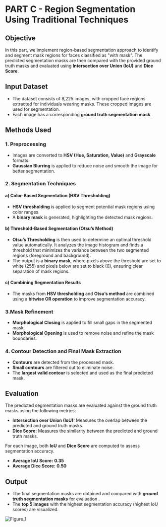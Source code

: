 # PART C - Region Segmentation Using Traditional Techniques

## Objective
In this part, we implement region-based segmentation approach to identify and segment mask regions for faces classified as "with mask". The predicted segmentation masks are then compared with the provided ground truth masks and evaluated using **Intersection over Union (IoU)** and **Dice Score**.

## Input Dataset
- The dataset consists of 8,225 images, with cropped face regions extracted for individuals wearing masks. These cropped images are used for segmentation.
- Each image has a corresponding **ground truth segmentation mask**.

## Methods Used

### 1. Preprocessing
- Images are converted to **HSV (Hue, Saturation, Value)** and **Grayscale** formats.
- **Gaussian Blurring** is applied to reduce noise and smooth the image for better segmentation.

### 2. Segmentation Techniques
#### a) Color-Based Segmentation (HSV Thresholding)
- **HSV thresholding** is applied to segment potential mask regions using  color ranges.
- A **binary mask** is generated, highlighting the detected mask regions.

#### b) Threshold-Based Segmentation (Otsu’s Method)
- **Otsu’s Thresholding** is then used to determine an optimal threshold value automatically. It analyzes the image histogram and finds a threshold that minimizes the variance between the two segmented regions (foreground and background).
- The output is a **binary mask**, where pixels above the threshold are set to white (255) and pixels below are set to black (0), ensuring clear separation of mask regions.

#### c) Combining Segmentation Results
- The masks from **HSV thresholding** and **Otsu’s method** are combined using a **bitwise OR operation** to improve segmentation accuracy.

### 3.Mask Refinement
- **Morphological Closing** is applied to fill small gaps in the segmented mask.
- **Morphological Opening** is used to remove noise and refine the mask boundaries.

### 4. Contour Detection and Final Mask Extraction
- **Contours** are detected from the processed mask.
- **Small contours** are filtered out to eliminate noise.
- The **largest valid contour** is selected and used as the final predicted mask.



## Evaluation

The predicted segmentation masks are evaluated against the ground truth masks using the following metrics:

- **Intersection over Union (IoU):** Measures the overlap between the predicted and ground truth masks.
- **Dice Score:** Measures the similarity between the predicted and ground truth masks.

For each image, both **IoU** and **Dice Score** are computed to assess segmentation accuracy.

-  **Average IoU Score:** **0.35** 
-  **Average Dice Score:** **0.50** 
  
## Output
- The final segmentation masks are obtained and compared with **ground truth segmentation masks** for evaluation .
- The **top 5 images** with the highest segmentation accuracy (highest IoU scores) are visualized.

 ![Figure_1](https://github.com/user-attachments/assets/a1e9f02a-fc9e-4069-bd89-67c3e633e55e)

     

